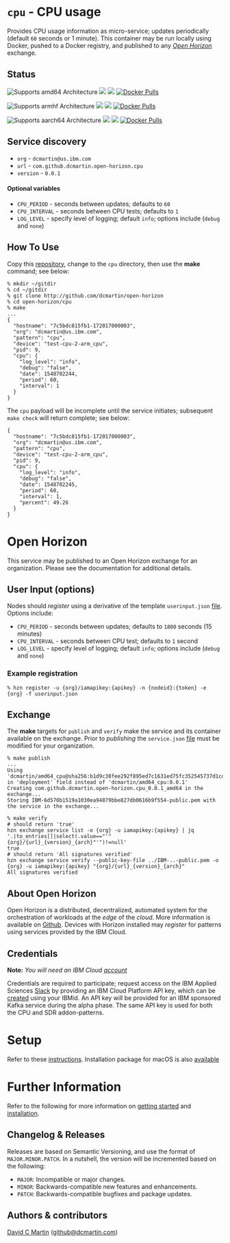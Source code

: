# `cpu` - CPU usage

Provides CPU usage information as micro-service; updates periodically (default `60` seconds or 1 minute).  This container may be run locally using Docker, pushed to a Docker registry, and published to any [_Open Horizon_][open-horizon] exchange.

## Status

![Supports amd64 Architecture][amd64-shield]
[![](https://images.microbadger.com/badges/image/dcmartin/amd64_cpu-beta.svg)](https://microbadger.com/images/dcmartin/amd64_cpu-beta "Get your own image badge on microbadger.com")
[![](https://images.microbadger.com/badges/version/dcmartin/amd64_cpu-beta.svg)](https://microbadger.com/images/dcmartin/amd64_cpu-beta "Get your own version badge on microbadger.com")
[![Docker Pulls][pulls-amd64]][docker-amd64]

[docker-amd64]: https://hub.docker.com/r/dcmartin/amd64_cpu-beta
[pulls-amd64]: https://img.shields.io/docker/pulls/dcmartin/amd64_cpu-beta.svg

![Supports armhf Architecture][arm-shield]
[![](https://images.microbadger.com/badges/image/dcmartin/arm_cpu-beta.svg)](https://microbadger.com/images/dcmartin/arm_cpu-beta "Get your own image badge on microbadger.com")
[![](https://images.microbadger.com/badges/version/dcmartin/arm_cpu-beta.svg)](https://microbadger.com/images/dcmartin/arm_cpu-beta "Get your own version badge on microbadger.com")
[![Docker Pulls][pulls-arm]][docker-arm]

[docker-arm]: https://hub.docker.com/r/dcmartin/arm_cpu-beta
[pulls-arm]: https://img.shields.io/docker/pulls/dcmartin/arm_cpu-beta.svg

![Supports aarch64 Architecture][arm64-shield]
[![](https://images.microbadger.com/badges/image/dcmartin/arm64_cpu-beta.svg)](https://microbadger.com/images/dcmartin/arm64_cpu-beta "Get your own image badge on microbadger.com")
[![](https://images.microbadger.com/badges/version/dcmartin/arm64_cpu-beta.svg)](https://microbadger.com/images/dcmartin/arm64_cpu-beta "Get your own version badge on microbadger.com")
[![Docker Pulls][pulls-arm64]][docker-arm64]

[docker-arm64]: https://hub.docker.com/r/dcmartin/arm64_cpu-beta
[pulls-arm64]: https://img.shields.io/docker/pulls/dcmartin/arm64_cpu-beta.svg

[arm64-shield]: https://img.shields.io/badge/aarch64-yes-green.svg
[amd64-shield]: https://img.shields.io/badge/amd64-yes-green.svg
[arm-shield]: https://img.shields.io/badge/armhf-yes-green.svg

## Service discovery
+ `org` - `dcmartin@us.ibm.com`
+ `url` - `com.github.dcmartin.open-horizon.cpu`
+ `version` - `0.0.1`

#### Optional variables
+ `CPU_PERIOD` - seconds between updates; defaults to `60`
+ `CPU_INTERVAL` - seconds between CPU tests; defaults to `1`
+ `LOG_LEVEL` - specify level of logging; default `info`; options include (`debug` and `none`)
## How To Use

Copy this [repository][repository], change to the `cpu` directory, then use the **make** command; see below:

```
% mkdir ~/gitdir
% cd ~/gitdir
% git clone http://github.com/dcmartin/open-horizon
% cd open-horizon/cpu
% make
...
{
  "hostname": "7c5bdc815fb1-172017000003",
  "org": "dcmartin@us.ibm.com",
  "pattern": "cpu",
  "device": "test-cpu-2-arm_cpu",
  "pid": 9,
  "cpu": {
    "log_level": "info",
    "debug": "false",
    "date": 1548702244,
    "period": 60,
    "interval": 1
  }
}
```
The `cpu` payload will be incomplete until the service initiates; subsequent `make check` will return complete; see below:
```
{
  "hostname": "7c5bdc815fb1-172017000003",
  "org": "dcmartin@us.ibm.com",
  "pattern": "cpu",
  "device": "test-cpu-2-arm_cpu",
  "pid": 9,
  "cpu": {
    "log_level": "info",
    "debug": "false",
    "date": 1548702245,
    "period": 60,
    "interval": 1,
    "percent": 49.26
  }
}
```

# Open Horizon

This service may be published to an Open Horizon exchange for an organization.  Please see the documentation for additional details.

## User Input (options)
Nodes should _register_ using a derivative of the template `userinput.json` [file][userinput].  Options include:
+ `CPU_PERIOD` - seconds between updates; defaults to `1800` seconds (15 minutes)
+ `CPU_INTERVAL` - seconds between CPU test; defaults to `1` second
+ `LOG_LEVEL` - specify level of logging; default `info`; options include (`debug` and `none`)
### Example registration
```
% hzn register -u {org}/iamapikey:{apikey} -n {nodeid}:{token} -e {org} -f userinput.json
```
## Exchange

The **make** targets for `publish` and `verify` make the service and its container available on the exchange.  Prior to _publishing_ the `service.json` [file][service-json] must be modified for your organization.
```
% make publish
...
Using 'dcmartin/amd64_cpu@sha256:b1d9c38fee292f895ed7c1631ed75fc352545737d1cd58f762a19e53d9144124' in 'deployment' field instead of 'dcmartin/amd64_cpu:0.0.1'
Creating com.github.dcmartin.open-horizon.cpu_0.0.1_amd64 in the exchange...
Storing IBM-6d570b1519a1030ea94879bbe827db0616b9f554-public.pem with the service in the exchange...
```
```
% make verify
# should return 'true'
hzn exchange service list -o {org} -u iamapikey:{apikey} | jq '.|to_entries[]|select(.value=="'"{org}/{url}_{version}_{arch}"'")!=null'
true
# should return 'All signatures verified'
hzn exchange service verify --public-key-file ../IBM-..-public.pem -o {org} -u iamapikey:{apikey} "{org}/{url}_{version}_{arch}"
All signatures verified
```

## About Open Horizon

Open Horizon is a distributed, decentralized, automated system for the orchestration of workloads at the _edge_ of the *cloud*.  More information is available on [Github][open-horizon].  Devices with Horizon installed may _register_ for patterns using services provided by the IBM Cloud.

## Credentials

**Note:** _You will need an IBM Cloud [account][ibm-registration]_

Credentials are required to participate; request access on the IBM Applied Sciences [Slack][edge-slack] by providing an IBM Cloud Platform API key, which can be [created][ibm-apikeys] using your IBMid.  An API key will be provided for an IBM sponsored Kafka service during the alpha phase.  The same API key is used for both the CPU and SDR addon-patterns.

# Setup

Refer to these [instructions][setup].  Installation package for macOS is also [available][macos-install]

# Further Information

Refer to the following for more information on [getting started][edge-fabric] and [installation][edge-install].

## Changelog & Releases

Releases are based on Semantic Versioning, and use the format
of ``MAJOR.MINOR.PATCH``. In a nutshell, the version will be incremented
based on the following:

- ``MAJOR``: Incompatible or major changes.
- ``MINOR``: Backwards-compatible new features and enhancements.
- ``PATCH``: Backwards-compatible bugfixes and package updates.

## Authors & contributors

[David C Martin][dcmartin] (github@dcmartin.com)

[userinput]: https://github.com/dcmartin/open-horizon/blob/master/cpu/userinput.json
[service-json]: https://github.com/dcmartin/open-horizon/blob/master/cpu/service.json
[build-json]: https://github.com/dcmartin/open-horizon/blob/master/cpu/build.json
[dockerfile]: https://github.com/dcmartin/open-horizon/blob/master/cpu/Dockerfile


[dcmartin]: https://github.com/dcmartin
[edge-fabric]: https://console.test.cloud.ibm.com/docs/services/edge-fabric/getting-started.html
[edge-install]: https://console.test.cloud.ibm.com/docs/services/edge-fabric/adding-devices.html
[edge-slack]: https://ibm-appsci.slack.com/messages/edge-fabric-users/
[ibm-apikeys]: https://console.bluemix.net/iam/#/apikeys
[ibm-registration]: https://console.bluemix.net/registration/
[issue]: https://github.com/dcmartin/open-horizon/issues
[macos-install]: http://pkg.bluehorizon.network/macos
[open-horizon]: http://github.com/open-horizon/
[repository]: https://github.com/dcmartin/open-horizon
[setup]: https://github.com/dcmartin/open-horizon/blob/master/setup/README.md
